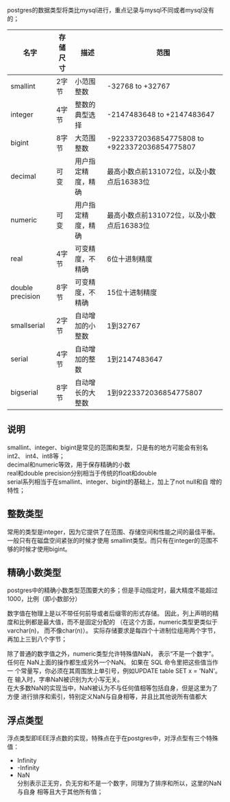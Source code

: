 postgres的数据类型将类比mysql进行，重点记录与mysql不同或者mysql没有的；

名字	|存储尺寸|	描述|	范围
---|---|---|---
smallint|	2字节|	小范围整数|	-32768 to +32767
integer	|4字节|	整数的典型选择|	-2147483648 to +2147483647
bigint	|8字节|	大范围整数|	-9223372036854775808 to +9223372036854775807
decimal|	可变|	用户指定精度，精确|	最高小数点前131072位，以及小数点后16383位
numeric	|可变|	用户指定精度，精确|	最高小数点前131072位，以及小数点后16383位
real|	4字节|	可变精度，不精确|	6位十进制精度
double precision|	8字节|	可变精度，不精确|	15位十进制精度
smallserial|	2字节|	自动增加的小整数|	1到32767
serial|	4字节|	自动增加的整数|	1到2147483647
bigserial|	8字节|	自动增长的大整数|	1到9223372036854775807
## 说明
smallint、integer、bigint是常见的范围和类型，只是有的地方可能会有别名int2、
int4、int8等；  
decimal和numeric等效，用于保存精确的小数  
real和double precision分别相当于传统的float和double  
serial系列相当于在smallint、integer、bigint的基础上，加上了not null和自
增的特性； 
## 整数类型
常用的类型是integer，因为它提供了在范围、存储空间和性能之间的最佳平衡。
一般只有在磁盘空间紧张的时候才使用 smallint类型。而只有在integer的范围不
够的时候才使用bigint。
## 精确小数类型
postgres中的精确小数类型范围要大的多；但是手动指定时，最大精度不能超过
1000，比例（即小数部分）  

数字值在物理上是以不带任何前导或者后缀零的形式存储。 因此，列上声明的精
度和比例都是最大值，而不是固定分配的 （在这个方面，numeric类型更类似于
varchar(n)， 而不像char(n)）。 实际存储要求是每四个十进制位组用两个字节，
 再加上三到八个字节；  
 
 除了普通的数字值之外，numeric类型允许特殊值NaN， 表示“不是一个数字”。
 任何在 NaN上面的操作都生成另外一个NaN。 如果在 SQL 命令里把这些值当作一
 个常量写，你必须在其周围放上单引号，例如UPDATE table SET x = 'NaN'。在
 输入时，字串NaN被识别为大小写无关。  
 在大多数NaN的实现当中，NaN被认为不与任何值相等包括自身，但是这里为了方便
 进行排序和索引，特别定义NaN与自身相等，并且比其他说所有值都大
## 浮点类型
 浮点类型即IEEE浮点数的实现，特殊点在于在postgres中，对浮点型有三个特殊值：
- Infinity
- -Infinity
- NaN  
分别表示正无穷，负无穷和不是一个数字，同理为了排序和所以，这里的NaN与自身
相等且大于其他所有值；